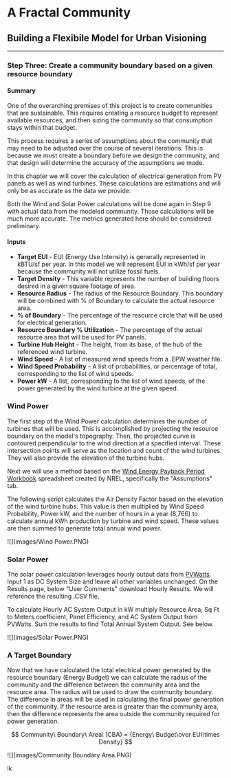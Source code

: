# A Fractal Community
## Building a Flexibile Model for Urban Visioning
---

### Step Three: Create a community boundary based on a given resource boundary

#### Summary
One of the overarching premises of this project is to create communities that are sustainable. This requires creating a resource budget to represent available resources, and then sizing the community so that consumption stays within that budget. 

This process requires a series of assumptions about the community that may need to be adjusted over the course of several iterations. This is because we must create a boundary before we design the community, and that design will determine the accuracy of the assumptions we made. 

In this chapter we will cover the calculation of electrical generation from PV panels as well as wind turbines. These calculations are estimations and will only be as accurate as the data we provide. 

Both the Wind and Solar Power calculations will be done again in Step 9 with actual data from the modeled community. Those calculations will be much more accurate. The metrics generated here should be considered preliminary.

#### Inputs

- **Target EUI** - EUI (Energy Use Intensity) is generally represented in kBTU/sf per year. In this model we will represent EUI in kWh/sf per year because the community will not utilize fossil fuels.
- **Target Density** - This variable represents the number of building floors desired in a given square footage of area.
- **Resource Radius** - The radius of the Resource Boundary. This boundary will be combined with % of Boundary to calculate the actual resource area.
- **% of Boundary** - The percentage of the resource circle that will be used for electrical generation.
- **Resource Boundary % Utilization** - The percentage of the actual resource area that will be used for PV panels.
- **Turbine Hub Height** - The height, from its base, of the hub of the referenced wind turbine.
- **Wind Speed** - A list of measured wind speeds from a .EPW weather file. 
- **Wind Speed Probability** - A list of probabilities, or percentage of total, corresponding to the list of wind speeds.
- **Power kW** - A list, corresponding to the list of wind speeds, of the power generated by the wind turbine at the given speed. 

### Wind Power
The first step of the Wind Power calculation determines the number of turbines that will be used. This is accomplished by projecting the resource boundary on the  model's topography. Then, the projected curve is contoured perpendicular to the wind direction at a specified interval. These intersection points will serve as the location and count of the wind turbines. They will also provide the elevation of the turbine hubs. 

Next we will use a method based on the [Wind Energy Payback Period Workbook](www.nrel.gov/wind/docs/spread_sheet_Final.xls) spreadsheet created by NREL, specifically the "Assumptions" tab. 

The following script calculates the Air Density Factor based on the elevation of the wind turbine hubs. This value is then multiplied by Wind Speed Probability, Power kW, and the number of hours in a year (8,766) to calculate annual kWh production by turbine and wind speed. These values are then summed to generate total annual wind power.

![](images/Wind Power.PNG)


### Solar Power
The solar power calculation leverages hourly output data from [PVWatts](http://pvwatts.nrel.gov/). Input 1 as DC System Size and leave all other variables unchanged. On the Results page, below "User Comments" download Hourly Results. We will reference the resulting .CSV file. 

To calculate Hourly AC System Output in kW multiply Resource Area, Sq Ft to Meters coefficient, Panel Efficiency, and AC System Output from PVWatts. Sum the results to find Total Annual System Output. See below.

![](images/Solar Power.PNG)


### A Target Boundary

Now that we have calculated the total electrical power generated by the resource boundary (Energy Budget) we can calculate the radius of the community and the difference between the community area and the resource area. The radius will be used to draw the community boundary. The difference in areas will be used in calculating the final power generation of the community. If the resource area is greater than the community area, then the difference represents the area outside the community required for power generation.

$$
Community\ Boundary\ Area\ (CBA) = {Energy\ Budget\over EUI\times Density}
$$


![](images/Community Boundary Area.PNG)

lk